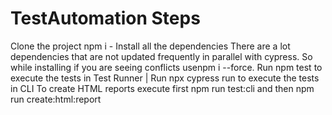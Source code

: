 # TestAutomation Steps
Clone the project
npm i - Install all the dependencies
There are a lot dependencies that are not updated frequently in parallel with cypress. So while installing if you are seeing conflicts usenpm i --force.
Run npm test to execute the tests in Test Runner | Run npx cypress run to execute the tests in CLI
To create HTML reports execute first npm run test:cli and then npm run create:html:report
